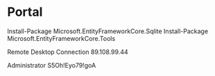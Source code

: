 ﻿# Portal

Install-Package Microsoft.EntityFrameworkCore.Sqlite
Install-Package Microsoft.EntityFrameworkCore.Tools

Remote Desktop Connection
89.108.99.44

Administrator 
S5Oh!Eyo79!goA